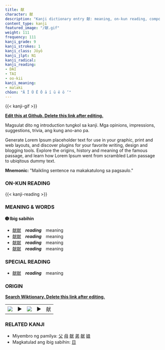 ```yaml
---
title: 献
character: 献
description: "Kanji dictionary entry 献: meaning, on-kun reading, compounds, origin, related kanji"
content_type: kanji
featured_image: "/献.gif"
weight: 111
frequency: 111
kanji_grade: 9
kanji_strokes: 1
kanji_class: Jōyō
kanji_jlpt: N1
kanji_radical: 
kanji_reading: 
- DAI
- TAI
- oo-kii
kanji_meaning:
- malaki
chōon: "Ā Ī Ū Ē Ō ā ī ū ē ō ’"
---
```

[//]: # (Don't edit the line below. Kanji animated GIF code is automatically generated.)
{{< kanji-gif >}}

[//]: # (Edit below this line.)

**[Edit this at Github. Delete this link after editing.](https://github.com/tim0g/tim/tree/main/content/kanji/献/index.md)**

Magsulat dito ng introduction tungkol sa kanji. Mga opinions, impressions, suggestions, trivia, ang kung ano-ano pa.

Generate Lorem Ipsum placeholder text for use in your graphic, print and web layouts, and discover plugins for your favorite writing, design and blogging tools. Explore the origins, history and meaning of the famous passage, and learn how Lorem Ipsum went from scrambled Latin passage to ubiqitous dummy text.
 
**Mnemonic:** "Maikling sentence na makakatulong sa pagsaulo."

### ON-KUN READING

[//]: # (Don't edit the line below. ON-KUN READING code is automatically generated.)
{{< kanji-reading >}}

### MEANING & WORDS

#### ➊ **Ibig sabihin**
  - [献](../献)[献](../献)　***reading***　meaning
  - [献](../献)[献](../献)　***reading***　meaning
  - [献](../献)[献](../献)　***reading***　meaning
  - [献](../献)[献](../献)　***reading***　meaning

### SPECIAL READING
  - [献](../献)[献](../献)　***reading***　meaning

### ORIGIN

**[Search Wiktionary. Delete this link after editing.](https://wiktionary.org/wiki/献)**
<table class="kanji-table"><tr><td>
<img src="60px-献-bronze.svg.png">
</td><td>▶</td><td>
<img src="60px-献-oracle.svg.png">
</td><td>▶</td>
<td class="kanji-origin">献</td>
</tr></table>

### RELATED KANJI
- Miyembro ng pamilya: [父](../父) [母](../母) [献](../献) [弟](../弟) [献](../献) [娘](../娘)
- Magkatulad ang ibig sabihin: [日](../日)
